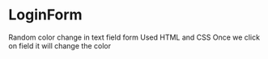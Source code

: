 # LoginForm
Random color change in text field form
Used HTML and CSS
Once we click on field it will change the color
